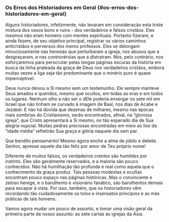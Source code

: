 ### Os Erros dos Historiadores em Geral {#os-erros-dos-historiadores-em-geral}

Alguns historiadores, infelizmente, não levaram em consideração esta triste mistura dos vasos bons e ruins - dos verdadeiros e falsos cristãos. Eles mesmos não eram homens com mentes espirituais. Portanto fizeram, e ainda fazem, de seu objetivo principal, registrar os vários caminhos anticristãos e perversos dos meros professos. Eles se delongam minuciosamente nas heresias que perturbaram a igreja, nos abusos que a desgraçaram, e nas controvérsias que a distraíram. Nós, pelo contrário, nos esforçaremos para perscrutar pelas longas páginas escuras da história em busca da linha prateada da graça de Deus nos verdadeiros cristãos, embora muitas vezes a liga seja tão predominante que o minério puro é quase imperceptível.

Deus nunca deixou a Si mesmo sem um testemunho. Ele sempre manteve Seus amados e queridos, mesmo que ocultos, em todas as eras e em todos os lugares. Nenhum olho a não ser o dEle poderia enxergar os sete mil em Israel que não tinham se curvado à imagem de Baal, nos dias de Acabe e Jezabel. E não há dúvida que dezenas de milhares, mesmo nas épocas mais sombrias do Cristianismo, serão encontrados, afinal, na “gloriosa igreja”, que Cristo apresentará a Si mesmo, no tão esperado dia de Sua alegria nupcial. Muitas pedras preciosas encontradas em meio ao lixo da “idade média” refletirão Sua graça e glória naquele dia sem par.

Que bendito pensamento! Mesmo agora enche a alma de júbilo e deleite. Senhor, apresse aquele dia tão feliz por amor de Teu próprio nome!

Diferente de muitos falsos, os verdadeiros crentes são humildes por instinto. Eles são geralmente reservados, e a maioria são pouco conhecidos. Não há humilhação tão profunda e real como aquela que o conhecimento da graça produz. Tais pessoas modestas e ocultas encontram pouco espaço nas páginas históricas. Mas o convincente e zeloso herege, e o barulhento e visionário fanático, são barulhentos demais para escapar à vista. Por isso, também, que os historiadores vêm recordando tão cuidadosamente os tolos e insensatos princípios e as más práticas de tais homens.

Vamos agora mudar um pouco de assunto, e tomar uma visão geral da primeira parte de nosso assunto: as sete cartas às igrejas da Ásia.